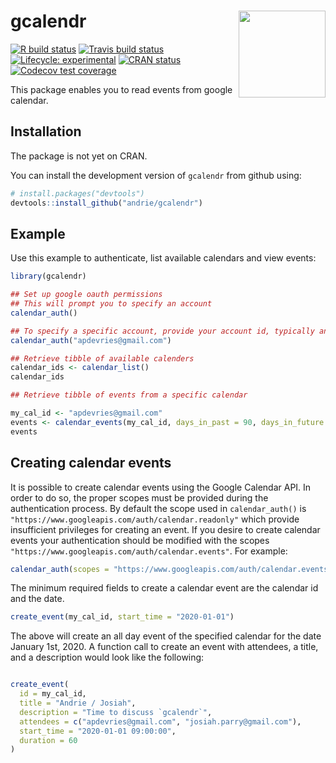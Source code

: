 
<!-- README.md is generated from README.Rmd. Please edit that file -->

# gcalendr <img src='man/figures/logo.png' align="right" height="139" />

<!-- badges: start -->

[![R build
status](https://github.com/andrie/gcalendr/workflows/R-CMD-check/badge.svg)](https://github.com/andrie/gcalendr/actions)
[![Travis build
status](https://travis-ci.org/andrie/gcalendr.svg?branch=master)](https://travis-ci.org/andrie/gcalendr)
[![Lifecycle:
experimental](https://img.shields.io/badge/lifecycle-experimental-orange.svg)](https://www.tidyverse.org/lifecycle/#experimental)
[![CRAN
status](https://www.r-pkg.org/badges/version/gcalendr)](https://cran.r-project.org/package=gcalendr)
[![Codecov test
coverage](https://codecov.io/gh/andrie/gcalendr/branch/master/graph/badge.svg)](https://codecov.io/gh/andrie/gcalendr?branch=master)
<!-- badges: end -->

This package enables you to read events from google calendar.

## Installation

The package is not yet on CRAN.

You can install the development version of `gcalendr` from github using:

``` r
# install.packages("devtools")
devtools::install_github("andrie/gcalendr")
```

## Example

Use this example to authenticate, list available calendars and view
events:

``` r
library(gcalendr)

## Set up google oauth permissions
## This will prompt you to specify an account
calendar_auth()
```

``` r
## To specify a specific account, provide your account id, typically an email address
calendar_auth("apdevries@gmail.com")

## Retrieve tibble of available calenders
calendar_ids <- calendar_list()
calendar_ids

## Retrieve tibble of events from a specific calendar

my_cal_id <- "apdevries@gmail.com"
events <- calendar_events(my_cal_id, days_in_past = 90, days_in_future = 90)
events
```

## Creating calendar events

It is possible to create calendar events using the Google Calendar API.
In order to do so, the proper scopes must be provided during the
authentication process. By default the scope used in `calendar_auth()`
is `"https://www.googleapis.com/auth/calendar.readonly"` which provide
insufficient privileges for creating an event. If you desire to create
calendar events your authentication should be modified with the scopes
`"https://www.googleapis.com/auth/calendar.events"`. For example:

``` r
calendar_auth(scopes = "https://www.googleapis.com/auth/calendar.events")
```

The minimum required fields to create a calendar event are the calendar
id and the date.

``` r
create_event(my_cal_id, start_time = "2020-01-01")
```

The above will create an all day event of the specified calendar for the
date January 1st, 2020. A function call to create an event with
attendees, a title, and a description would look like the following:

``` r

create_event(
  id = my_cal_id,
  title = "Andrie / Josiah",
  description = "Time to discuss `gcalendr`",
  attendees = c("apdevries@gmail.com", "josiah.parry@gmail.com"),
  start_time = "2020-01-01 09:00:00",
  duration = 60
)
```
